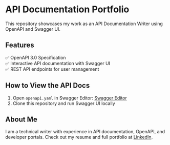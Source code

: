 # API Documentation Portfolio  
This repository showcases my work as an API Documentation Writer using OpenAPI and Swagger UI.  

## Features  
✅ OpenAPI 3.0 Specification  
✅ Interactive API documentation with Swagger UI  
✅ REST API endpoints for user management  

## How to View the API Docs  
1. Open `openapi.yaml` in Swagger Editor: [Swagger Editor](https://editor.swagger.io/)  
2. Clone this repository and run Swagger UI locally  

## About Me  
I am a technical writer with experience in API documentation, OpenAPI, and developer portals. Check out my resume and full portfolio at [LinkedIn](https://linkedin.com/in/djdaludado).
